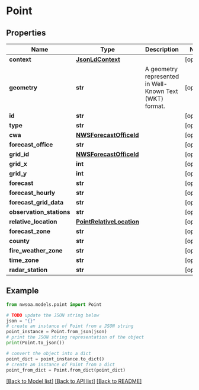 # Point


## Properties

Name | Type | Description | Notes
------------ | ------------- | ------------- | -------------
**context** | [**JsonLdContext**](JsonLdContext.md) |  | [optional] 
**geometry** | **str** | A geometry represented in Well-Known Text (WKT) format. | [optional] 
**id** | **str** |  | [optional] 
**type** | **str** |  | [optional] 
**cwa** | [**NWSForecastOfficeId**](NWSForecastOfficeId.md) |  | [optional] 
**forecast_office** | **str** |  | [optional] 
**grid_id** | [**NWSForecastOfficeId**](NWSForecastOfficeId.md) |  | [optional] 
**grid_x** | **int** |  | [optional] 
**grid_y** | **int** |  | [optional] 
**forecast** | **str** |  | [optional] 
**forecast_hourly** | **str** |  | [optional] 
**forecast_grid_data** | **str** |  | [optional] 
**observation_stations** | **str** |  | [optional] 
**relative_location** | [**PointRelativeLocation**](PointRelativeLocation.md) |  | [optional] 
**forecast_zone** | **str** |  | [optional] 
**county** | **str** |  | [optional] 
**fire_weather_zone** | **str** |  | [optional] 
**time_zone** | **str** |  | [optional] 
**radar_station** | **str** |  | [optional] 

## Example

```python
from nwsoa.models.point import Point

# TODO update the JSON string below
json = "{}"
# create an instance of Point from a JSON string
point_instance = Point.from_json(json)
# print the JSON string representation of the object
print(Point.to_json())

# convert the object into a dict
point_dict = point_instance.to_dict()
# create an instance of Point from a dict
point_from_dict = Point.from_dict(point_dict)
```
[[Back to Model list]](../README.md#documentation-for-models) [[Back to API list]](../README.md#documentation-for-api-endpoints) [[Back to README]](../README.md)


